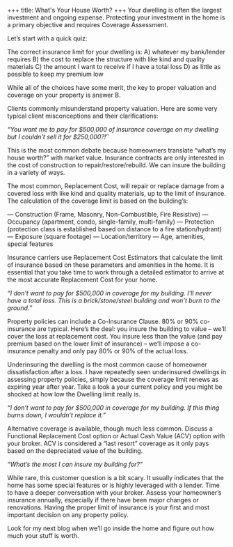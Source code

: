 +++
title: What's Your House Worth?
+++
Your dwelling is often the largest investment and ongoing expense. Protecting your investment in the home is a primary objective and requires Coverage Assessment.

Let’s start with a quick quiz:

The correct insurance limit for your dwelling is:
A) whatever my bank/lender requires
B) the cost to replace the structure with like kind and quality materials
C) the amount I want to receive if I have a total loss
D) as little as possible to keep my premium low

While all of the choices have some merit, the key to proper valuation and coverage on your property is answer B.

Clients commonly misunderstand property valuation. Here are some very typical client misconceptions and their clarifications:

*“You want me to pay for $500,000 of insurance coverage on my dwelling but I couldn’t sell it for $250,000?!″*

This is the most common debate because homeowners translate “what’s my house worth?” with market value. Insurance contracts are only interested in the cost of construction to repair/restore/rebuild. We can insure the building in a variety of ways.

The most common, Replacement Cost, will repair or replace damage from a covered loss with like kind and quality materials, up to the limit of insurance. The calculation of the coverage limit is based on the building’s:

— Construction (Frame, Masonry, Non-Combustible, Fire Resistive)
— Occupancy (apartment, condo, single-family, multi-family)
— Protection (protection class is established based on distance to a fire station/hydrant)
— Exposure (square footage)
— Location/territory
— Age, amenities, special features

Insurance carriers use Replacement Cost Estimators that calculate the limit of insurance based on these parameters and amenities in the home. It is essential that you take time to work through a detailed estimator to arrive at the most accurate Replacement Cost for your home.

*“I don’t want to pay for $500,000 in coverage for my building. I’ll never have a total loss. This is a brick/stone/steel building and won’t burn to the ground.”*

Property policies can include a Co-Insurance Clause. 80% or 90% co-insurance are typical. Here’s the deal: you insure the building to value – we’ll cover the loss at replacement cost. You insure less than the value (and pay premium based on the lower limit of insurance) – we’ll impose a co-insurance penalty and only pay 80% or 90% of the actual loss.

Underinsuring the dwelling is the most common cause of homeowner dissatisfaction after a loss. I have repeatedly seen underinsured dwellings in assessing property policies, simply because the coverage limit renews as expiring year after year. Take a look a your current policy and you might be shocked at how low the Dwelling limit really is.

*“I don’t want to pay for $500,000 in coverage for my building. If this thing burns down, I wouldn’t replace it.”*

Alternative coverage is available, though much less common. Discuss a Functional Replacement Cost option or Actual Cash Value (ACV) option with your broker. ACV is considered a “last resort” coverage as it only pays based on the depreciated value of the building.

*“What’s the most I can insure my building for?”*

While rare, this customer question is a bit scary. It usually indicates that the home has some special features or is highly leveraged with a lender. Time to have a deeper conversation with your broker. Assess your homeowner’s insurance annually, especially if there have been major changes or renovations. Having the proper limit of insurance is your first and most important decision on any property policy.

Look for my next blog when we’ll go inside the home and figure out how much your stuff is worth.
